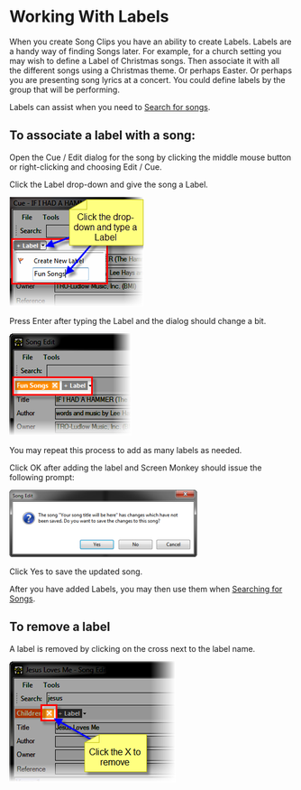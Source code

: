 # Working With Labels

When you create Song Clips you have an ability to create Labels. Labels are a handy way of finding Songs later. For example, for a church setting you may wish to define a Label of Christmas songs. Then associate it with all the different songs using a Christmas theme. Or perhaps Easter. Or perhaps you are presenting song lyrics at a concert. You could define labels by the group that will be performing.

Labels can assist when you need to [Search for songs](SearchingForSongs.md).

## To associate a label with a song:

Open the Cue / Edit dialog for the song by clicking the middle mouse button or right-clicking and choosing Edit / Cue.

Click the Label drop-down and give the song a Label.

![](../../../images/SongLabel1.png)

Press Enter after typing the Label and the dialog should change a bit.

![](../../../images/SongLabel2.png)

You may repeat this process to add as many labels as needed.

Click OK after adding the label and Screen Monkey should issue the following prompt:

![](../../../images/SongEditWarning.png)

Click Yes to save the updated song.

After you have added Labels, you may then use them when [Searching for Songs](SearchingForSongs.md).

## To remove a label

A label is removed by clicking on the cross next to the label name.

![](../../../images/SearchSong8.png)

